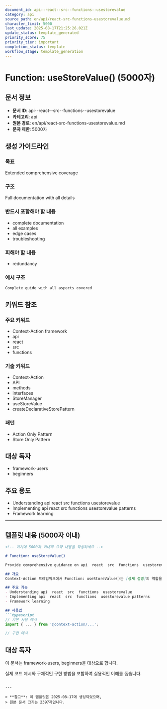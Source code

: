 ```yaml
---
document_id: api--react--src--functions--usestorevalue
category: api
source_path: en/api/react-src-functions-usestorevalue.md
character_limit: 5000
last_update: 2025-08-17T21:25:26.021Z
update_status: template_generated
priority_score: 75
priority_tier: important
completion_status: template
workflow_stage: template_generation
---
```


# Function: useStoreValue() (5000자)

## 문서 정보
- **문서 ID**: api--react--src--functions--usestorevalue
- **카테고리**: api
- **원본 경로**: en/api/react-src-functions-usestorevalue.md
- **문자 제한**: 5000자

## 생성 가이드라인

### 목표
Extended comprehensive coverage

### 구조
Full documentation with all details

### 반드시 포함해야 할 내용
- complete documentation
- all examples
- edge cases
- troubleshooting

### 피해야 할 내용  
- redundancy

### 예시 구조
```
Complete guide with all aspects covered
```

## 키워드 참조

### 주요 키워드
- Context-Action framework
- api
- react
- src
- functions

### 기술 키워드
- Context-Action
- API
- methods
- interfaces
- StoreManager
- useStoreValue
- createDeclarativeStorePattern

### 패턴
- Action Only Pattern
- Store Only Pattern

## 대상 독자
- framework-users
- beginners

## 주요 용도
- Understanding api  react  src  functions  usestorevalue
- Implementing api  react  src  functions  usestorevalue patterns
- Framework learning

---

## 템플릿 내용 (5000자 이내)

```markdown
<!-- 여기에 5000자 이내의 요약 내용을 작성하세요 -->

# Function: useStoreValue()

Provide comprehensive guidance on api  react  src  functions  usestorevalue

## 개요
Context-Action 프레임워크에서 Function: useStoreValue()는 [상세 설명]의 역할을 담당합니다.

## 주요 기능
- Understanding api  react  src  functions  usestorevalue
- Implementing api  react  src  functions  usestorevalue patterns
- Framework learning

## 사용법
```typescript
// 기본 사용 예시
import { ... } from '@context-action/...';

// 구현 예시
```

## 대상 독자
이 문서는 framework-users, beginners을 대상으로 합니다.

실제 코드 예시와 구체적인 구현 방법을 포함하여 실용적인 이해를 돕습니다.
```

---

> **참고**: 이 템플릿은 2025-08-17에 생성되었으며, 
> 원본 문서 크기는 2397자입니다.
